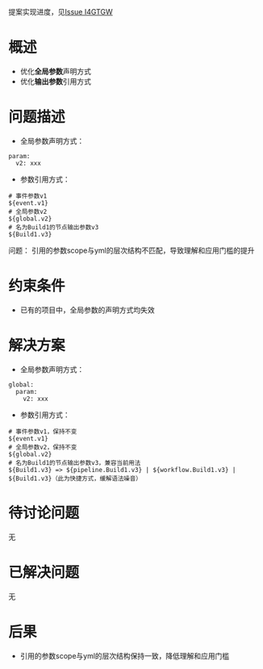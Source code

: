 提案实现进度，见[Issue I4GTGW](https://gitee.com/jianmu-dev/jianmu-ci-server/issues/I4GTGW)

# 概述

* 优化**全局参数**声明方式
* 优化**输出参数**引用方式

# 问题描述

* 全局参数声明方式：

```
param:
  v2: xxx
```

* 参数引用方式：

```
# 事件参数v1
${event.v1}
# 全局参数v2
${global.v2}
# 名为Build1的节点输出参数v3
${Build1.v3}
```

问题： 引用的参数scope与yml的层次结构不匹配，导致理解和应用门槛的提升

# 约束条件

* 已有的项目中，全局参数的声明方式均失效

# 解决方案

* 全局参数声明方式：

```
global:
  param:
    v2: xxx
```

* 参数引用方式：

```
# 事件参数v1，保持不变
${event.v1}
# 全局参数v2，保持不变
${global.v2}
# 名为Build1的节点输出参数v3，兼容当前用法
${Build1.v3} => ${pipeline.Build1.v3} | ${workflow.Build1.v3} | ${Build1.v3}（此为快捷方式，缓解语法噪音）
```

# 待讨论问题

无

# 已解决问题

无

# 后果

* 引用的参数scope与yml的层次结构保持一致，降低理解和应用门槛